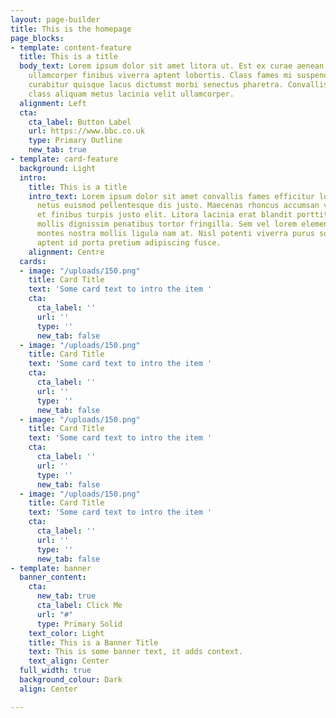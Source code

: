 ```yaml
---
layout: page-builder
title: This is the homepage
page_blocks:
- template: content-feature
  title: This is a title
  body_text: Lorem ipsum dolor sit amet litora ut. Est ex curae aenean elementum leo
    ullamcorper finibus viverra aptent lobortis. Class fames mi suspendisse risus
    curabitur quisque lacus dictumst morbi senectus pharetra. Convallis sociosqu ad
    class aliquam metus lacinia velit ullamcorper.
  alignment: Left
  cta:
    cta_label: Button Label
    url: https://www.bbc.co.uk
    type: Primary Outline
    new_tab: true
- template: card-feature
  background: Light
  intro:
    title: This is a title
    intro_text: Lorem ipsum dolor sit amet convallis fames efficitur lorem. Nulla
      netus euismod pellentesque dis justo. Maecenas rhoncus accumsan vulputate lacus
      et finibus turpis justo elit. Litora lacinia erat blandit porttitor class. A
      mollis dignissim penatibus tortor fringilla. Sem vel lorem elementum congue
      montes nostra mollis ligula nam at. Nisl potenti viverra purus sollicitudin
      aptent id porta pretium adipiscing fusce.
    alignment: Centre
  cards:
  - image: "/uploads/150.png"
    title: Card Title
    text: 'Some card text to intro the item '
    cta:
      cta_label: ''
      url: ''
      type: ''
      new_tab: false
  - image: "/uploads/150.png"
    title: Card Title
    text: 'Some card text to intro the item '
    cta:
      cta_label: ''
      url: ''
      type: ''
      new_tab: false
  - image: "/uploads/150.png"
    title: Card Title
    text: 'Some card text to intro the item '
    cta:
      cta_label: ''
      url: ''
      type: ''
      new_tab: false
  - image: "/uploads/150.png"
    title: Card Title
    text: 'Some card text to intro the item '
    cta:
      cta_label: ''
      url: ''
      type: ''
      new_tab: false
- template: banner
  banner_content:
    cta:
      new_tab: true
      cta_label: Click Me
      url: "#"
      type: Primary Solid
    text_color: Light
    title: This is a Banner Title
    text: This is some banner text, it adds context.
    text_align: Center
  full_width: true
  background_colour: Dark
  align: Center

---
```

